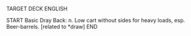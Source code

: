 TARGET DECK
ENGLISH

START
Basic
Dray
Back: n. Low cart without sides for heavy loads, esp. Beer-barrels. [related to *draw]
END
